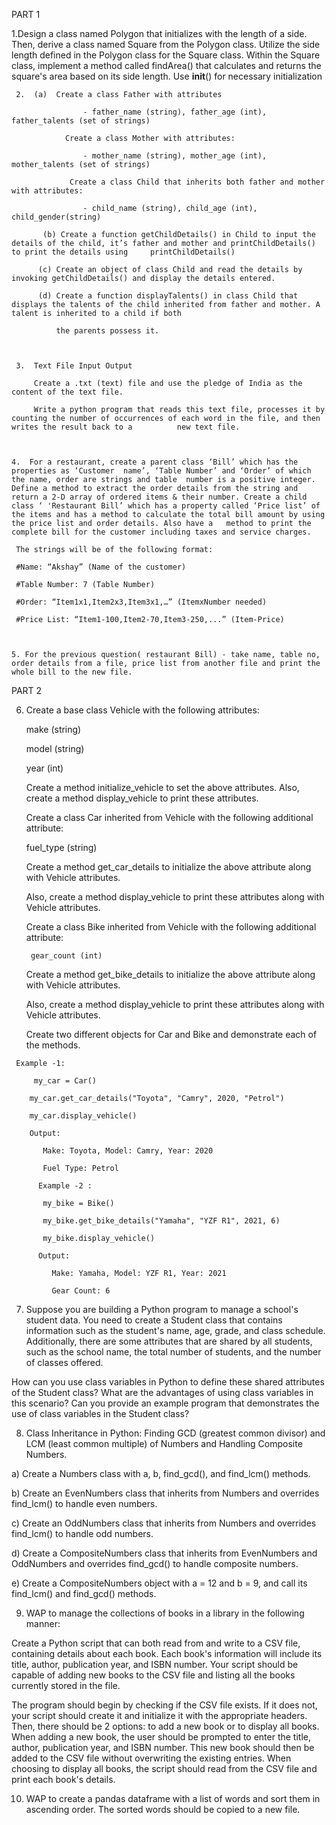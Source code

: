 PART 1

1.Design a class named Polygon that initializes with the length of a side. Then, derive a class named Square from the Polygon class. Utilize the side length defined in the Polygon class for the Square class. Within the Square class, implement a method called findArea() that calculates and returns the square's area based on its side length. Use __init__() for necessary initialization

     2.  (a)  Create a class Father with attributes

                    - father_name (string), father_age (int), father_talents (set of strings)

                Create a class Mother with attributes:

                    - mother_name (string), mother_age (int), mother_talents (set of strings)

                 Create a class Child that inherits both father and mother with attributes: 

                    - child_name (string), child_age (int), child_gender(string)

           (b) Create a function getChildDetails() in Child to input the details of the child, it’s father and mother and printChildDetails() to print the details using     printChildDetails()

          (c) Create an object of class Child and read the details by invoking getChildDetails() and display the details entered.

          (d) Create a function displayTalents() in class Child that displays the talents of the child inherited from father and mother. A talent is inherited to a child if both

              the parents possess it.



     3.  Text File Input Output

         Create a .txt (text) file and use the pledge of India as the content of the text file.

         Write a python program that reads this text file, processes it by counting the number of occurrences of each word in the file, and then writes the result back to a          new text file.



    4.  For a restaurant, create a parent class ‘Bill’ which has the properties as ‘Customer  name’, ‘Table Number’ and ‘Order’ of which the name, order are strings and table  number is a positive integer. Define a method to extract the order details from the string and return a 2-D array of ordered items & their number. Create a child class ‘ 'Restaurant Bill’ which has a property called ‘Price list’ of the items and has a method to calculate the total bill amount by using the price list and order details. Also have a   method to print the complete bill for the customer including taxes and service charges.

     The strings will be of the following format:

     #Name: “Akshay” (Name of the customer)

     #Table Number: 7 (Table Number)

     #Order: “Item1x1,Item2x3,Item3x1,…” (ItemxNumber needed)

     #Price List: “Item1-100,Item2-70,Item3-250,...” (Item-Price)



    5. For the previous question( restaurant Bill) - take name, table no, order details from a file, price list from another file and print the whole bill to the new file.

PART 2

6.    Create a base class Vehicle with the following attributes:

         make (string)

         model (string)

         year (int)

       Create a method initialize_vehicle to set the above attributes. Also, create a method display_vehicle to print these attributes.

       Create a class Car inherited from Vehicle with the following additional attribute:

         fuel_type (string)

       Create a method get_car_details to initialize the above attribute along with Vehicle attributes.

       Also, create a method display_vehicle to print these attributes along with Vehicle attributes.

       Create a class Bike inherited from Vehicle with the following additional attribute:

           gear_count (int)

      Create a method get_bike_details to initialize the above attribute along with Vehicle attributes.

      Also, create a method display_vehicle to print these attributes along with Vehicle attributes.

      Create two different objects for Car and Bike and demonstrate each of the methods.

     Example -1:

         my_car = Car()

        my_car.get_car_details("Toyota", "Camry", 2020, "Petrol")

        my_car.display_vehicle()

        Output:

           Make: Toyota, Model: Camry, Year: 2020

           Fuel Type: Petrol

          Example -2 :

           my_bike = Bike()

           my_bike.get_bike_details("Yamaha", "YZF R1", 2021, 6)

           my_bike.display_vehicle()

          Output:

             Make: Yamaha, Model: YZF R1, Year: 2021

             Gear Count: 6



7. Suppose you are building a Python program to manage a school's student data. You need to create a Student class that contains information such as the student's name, age, grade, and class schedule. Additionally, there are some attributes that are shared by all students, such as the school name, the total number of students, and the number of classes offered.

How can you use class variables in Python to define these shared attributes of the Student class? What are the advantages of using class variables in this scenario? Can you provide an example program that demonstrates the use of class variables in the Student class? 



8. Class Inheritance in Python: Finding GCD (greatest common divisor) and LCM (least common multiple) of Numbers and Handling Composite Numbers.


a) Create a Numbers class with a, b, find_gcd(), and find_lcm() methods.

b) Create an EvenNumbers class that inherits from Numbers and overrides find_lcm() to handle even numbers.

c) Create an OddNumbers class that inherits from Numbers and overrides find_lcm() to handle odd numbers.

d) Create a CompositeNumbers class that inherits from EvenNumbers and OddNumbers and overrides find_gcd() to handle composite numbers.

e) Create a CompositeNumbers object with a = 12 and b = 9, and call its find_lcm() and find_gcd() methods.



9. WAP to manage the collections of books in a library in the following  manner:

 Create a Python script that can both read from and write to a CSV file, containing details about each book. Each book's information will include its title, author, publication year, and ISBN number. Your script should be capable of adding new books to the CSV file and listing all the books currently stored in the file.

The program should begin by checking if the CSV file exists. If it does not, your script should create it and initialize it with the appropriate headers. Then, there should be 2 options: to add a new book or to display all books. When adding a new book, the user should be prompted to enter the title, author, publication year, and ISBN number. This new book should then be added to the CSV file without overwriting the existing entries. When choosing to display all books, the script should read from the CSV file and print each book's details.

10. WAP to create a pandas dataframe with a list of words and sort them in ascending order. The sorted words should be copied to a new file.

